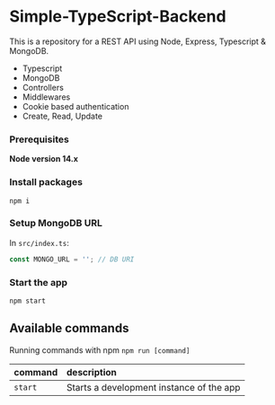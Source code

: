 # Simple-TypeScript-Backend

This is a repository for a REST API using Node, Express, Typescript & MongoDB.

- Typescript
- MongoDB
- Controllers
- Middlewares
- Cookie based authentication
- Create, Read, Update

### Prerequisites

**Node version 14.x**

### Install packages

```shell
npm i
```

### Setup MongoDB URL

In `src/index.ts`:

```js
const MONGO_URL = ''; // DB URI
```

### Start the app

```shell
npm start
```

## Available commands

Running commands with npm `npm run [command]`

| command         | description                              |
| :-------------- | :--------------------------------------- |
| `start`         | Starts a development instance of the app |
